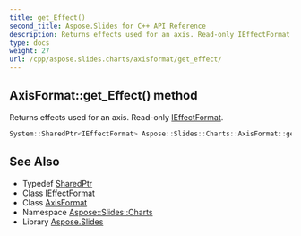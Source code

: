 ```yaml
---
title: get_Effect()
second_title: Aspose.Slides for C++ API Reference
description: Returns effects used for an axis. Read-only IEffectFormat.
type: docs
weight: 27
url: /cpp/aspose.slides.charts/axisformat/get_effect/
---
```

## AxisFormat::get_Effect() method


Returns effects used for an axis. Read-only [IEffectFormat](../../../aspose.slides/ieffectformat/).

```cpp
System::SharedPtr<IEffectFormat> Aspose::Slides::Charts::AxisFormat::get_Effect() override
```

## See Also

* Typedef [SharedPtr](../../system/sharedptr/)
* Class [IEffectFormat](../../aspose.slides/ieffectformat/)
* Class [AxisFormat](./)
* Namespace [Aspose::Slides::Charts](../)
* Library [Aspose.Slides](../../)